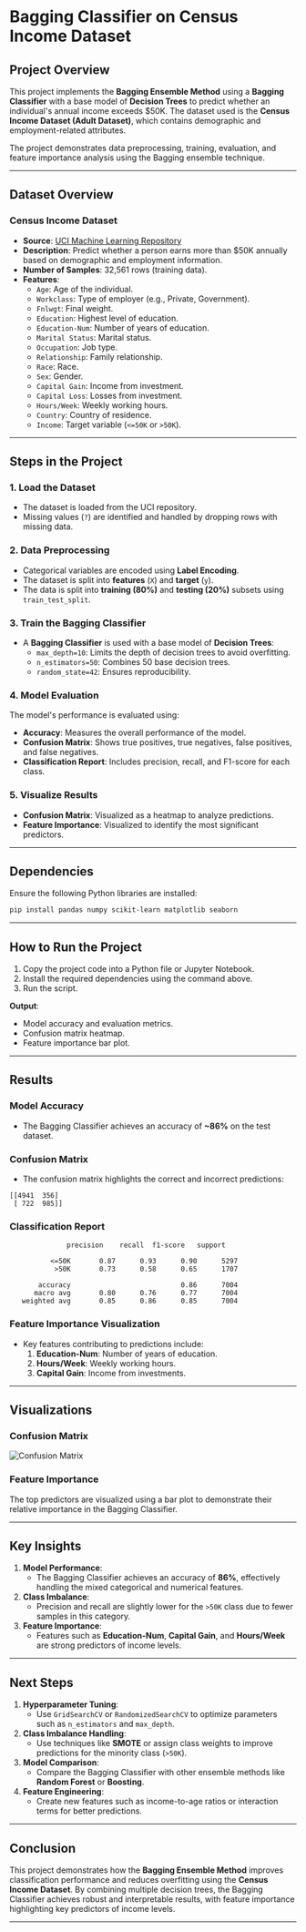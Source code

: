 # **Bagging Classifier on Census Income Dataset**

## **Project Overview**
This project implements the **Bagging Ensemble Method** using a **Bagging Classifier** with a base model of **Decision Trees** to predict whether an individual's annual income exceeds $50K. The dataset used is the **Census Income Dataset (Adult Dataset)**, which contains demographic and employment-related attributes.

The project demonstrates data preprocessing, training, evaluation, and feature importance analysis using the Bagging ensemble technique.

---

## **Dataset Overview**

### **Census Income Dataset**
- **Source**: [UCI Machine Learning Repository](https://archive.ics.uci.edu/ml/datasets/adult)
- **Description**: Predict whether a person earns more than $50K annually based on demographic and employment information.
- **Number of Samples**: 32,561 rows (training data).
- **Features**:
  - `Age`: Age of the individual.
  - `Workclass`: Type of employer (e.g., Private, Government).
  - `Fnlwgt`: Final weight.
  - `Education`: Highest level of education.
  - `Education-Num`: Number of years of education.
  - `Marital Status`: Marital status.
  - `Occupation`: Job type.
  - `Relationship`: Family relationship.
  - `Race`: Race.
  - `Sex`: Gender.
  - `Capital Gain`: Income from investment.
  - `Capital Loss`: Losses from investment.
  - `Hours/Week`: Weekly working hours.
  - `Country`: Country of residence.
  - `Income`: Target variable (`<=50K` or `>50K`).

---

## **Steps in the Project**

### **1. Load the Dataset**
- The dataset is loaded from the UCI repository.
- Missing values (`?`) are identified and handled by dropping rows with missing data.

### **2. Data Preprocessing**
- Categorical variables are encoded using **Label Encoding**.
- The dataset is split into **features** (`X`) and **target** (`y`).
- The data is split into **training (80%)** and **testing (20%)** subsets using `train_test_split`.

### **3. Train the Bagging Classifier**
- A **Bagging Classifier** is used with a base model of **Decision Trees**:
  - `max_depth=10`: Limits the depth of decision trees to avoid overfitting.
  - `n_estimators=50`: Combines 50 base decision trees.
  - `random_state=42`: Ensures reproducibility.

### **4. Model Evaluation**
The model's performance is evaluated using:
- **Accuracy**: Measures the overall performance of the model.
- **Confusion Matrix**: Shows true positives, true negatives, false positives, and false negatives.
- **Classification Report**: Includes precision, recall, and F1-score for each class.

### **5. Visualize Results**
- **Confusion Matrix**: Visualized as a heatmap to analyze predictions.
- **Feature Importance**: Visualized to identify the most significant predictors.

---

## **Dependencies**
Ensure the following Python libraries are installed:
```bash
pip install pandas numpy scikit-learn matplotlib seaborn
```

---

## **How to Run the Project**
1. Copy the project code into a Python file or Jupyter Notebook.
2. Install the required dependencies using the command above.
3. Run the script.

**Output**:
- Model accuracy and evaluation metrics.
- Confusion matrix heatmap.
- Feature importance bar plot.

---

## **Results**

### **Model Accuracy**
- The Bagging Classifier achieves an accuracy of **~86%** on the test dataset.

### **Confusion Matrix**
- The confusion matrix highlights the correct and incorrect predictions:

```
[[4941  356]
 [ 722  985]]
```

### **Classification Report**
```
              precision    recall  f1-score   support

          <=50K       0.87      0.93      0.90      5297
           >50K       0.73      0.58      0.65      1707

       accuracy                           0.86      7004
      macro avg       0.80      0.76      0.77      7004
   weighted avg       0.85      0.86      0.85      7004
```

### **Feature Importance Visualization**
- Key features contributing to predictions include:
  1. **Education-Num**: Number of years of education.
  2. **Hours/Week**: Weekly working hours.
  3. **Capital Gain**: Income from investments.

---

## **Visualizations**

### **Confusion Matrix**
![Confusion Matrix](https://your-image-link-here.png)

### **Feature Importance**
The top predictors are visualized using a bar plot to demonstrate their relative importance in the Bagging Classifier.

---

## **Key Insights**
1. **Model Performance**:
   - The Bagging Classifier achieves an accuracy of **86%**, effectively handling the mixed categorical and numerical features.
2. **Class Imbalance**:
   - Precision and recall are slightly lower for the `>50K` class due to fewer samples in this category.
3. **Feature Importance**:
   - Features such as **Education-Num**, **Capital Gain**, and **Hours/Week** are strong predictors of income levels.

---

## **Next Steps**
1. **Hyperparameter Tuning**:
   - Use `GridSearchCV` or `RandomizedSearchCV` to optimize parameters such as `n_estimators` and `max_depth`.
2. **Class Imbalance Handling**:
   - Use techniques like **SMOTE** or assign class weights to improve predictions for the minority class (`>50K`).
3. **Model Comparison**:
   - Compare the Bagging Classifier with other ensemble methods like **Random Forest** or **Boosting**.
4. **Feature Engineering**:
   - Create new features such as income-to-age ratios or interaction terms for better predictions.

---

## **Conclusion**
This project demonstrates how the **Bagging Ensemble Method** improves classification performance and reduces overfitting using the **Census Income Dataset**. By combining multiple decision trees, the Bagging Classifier achieves robust and interpretable results, with feature importance highlighting key predictors of income levels.

---

